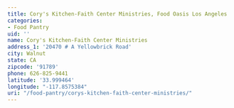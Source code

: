 ```yaml
---
title: Cory's Kitchen-Faith Center Ministries, Food Oasis Los Angeles
categories:
- Food Pantry
uid: ''
name: Cory's Kitchen-Faith Center Ministries
address_1: '20470 # A Yellowbrick Road'
city: Walnut
state: CA
zipcode: '91789'
phone: 626-825-9441
latitude: '33.999464'
longitude: "-117.8575384"
uri: "/food-pantry/corys-kitchen-faith-center-ministries/"
---
```


